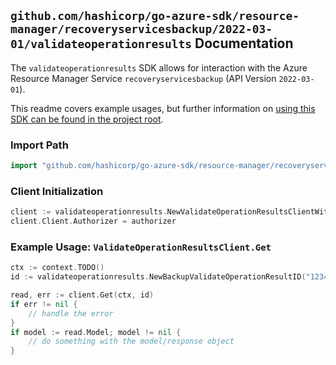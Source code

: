 
## `github.com/hashicorp/go-azure-sdk/resource-manager/recoveryservicesbackup/2022-03-01/validateoperationresults` Documentation

The `validateoperationresults` SDK allows for interaction with the Azure Resource Manager Service `recoveryservicesbackup` (API Version `2022-03-01`).

This readme covers example usages, but further information on [using this SDK can be found in the project root](https://github.com/hashicorp/go-azure-sdk/tree/main/docs).

### Import Path

```go
import "github.com/hashicorp/go-azure-sdk/resource-manager/recoveryservicesbackup/2022-03-01/validateoperationresults"
```


### Client Initialization

```go
client := validateoperationresults.NewValidateOperationResultsClientWithBaseURI("https://management.azure.com")
client.Client.Authorizer = authorizer
```


### Example Usage: `ValidateOperationResultsClient.Get`

```go
ctx := context.TODO()
id := validateoperationresults.NewBackupValidateOperationResultID("12345678-1234-9876-4563-123456789012", "example-resource-group", "vaultValue", "operationIdValue")

read, err := client.Get(ctx, id)
if err != nil {
	// handle the error
}
if model := read.Model; model != nil {
	// do something with the model/response object
}
```
